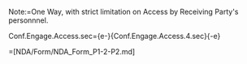 Note:=One Way, with strict limitation on Access by Receiving Party's personnnel.

Conf.Engage.Access.sec={e-}{Conf.Engage.Access.4.sec}{-e}

=[NDA/Form/NDA_Form_P1-2-P2.md]
